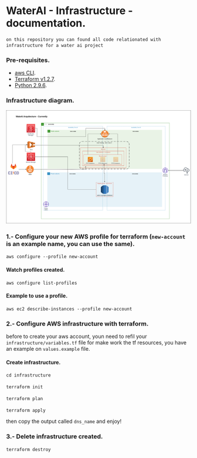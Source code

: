 # WaterAI - Infrastructure - documentation.
```
on this repository you can found all code relationated with infrastructure for a water ai project
```

### Pre-requisites.

- [aws CLI](https://docs.aws.amazon.com/cli/latest/userguide/getting-started-install.html). 
- [Terraform v1.2.7](https://developer.hashicorp.com/terraform/tutorials/aws-get-started/install-cli).
- [Python 2.9.6](https://www.python.org/downloads/).


### Infrastructure diagram.

![diagram](./assets/diagram.png)


### 1.- Configure your new AWS profile for terraform (`new-account` is an example name, you can use the same).

    aws configure --profile new-account

#### Watch profiles created.

    aws configure list-profiles

#### Example to use a profile.

    aws ec2 describe-instances --profile new-account

### 2.- Configure AWS infrastructure with terraform.

before to create your aws account, youn need to refil your `infrastructure/variables.tf` file for
make work the tf resources, you have an example on `values.example` file.

#### Create infrastructure.

    cd infrastructure

    terraform init

    terraform plan

    terraform apply

then copy the output called `dns_name` and enjoy!

### 3.- Delete infrastructure created.

    terraform destroy
